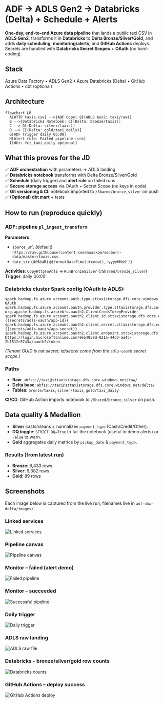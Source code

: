 # ADF → ADLS Gen2 → Databricks (Delta) + Schedule + Alerts

**One-day, end-to-end Azure data pipeline** that lands a public taxi CSV in **ADLS Gen2**, transforms it in **Databricks** to **Delta Bronze/Silver/Gold**, and adds **daily scheduling**, **monitoring/alerts**, and **GitHub Actions** deploys. Secrets are handled with **Databricks Secret Scopes** + **OAuth** (no hard-coding).

## Stack
Azure Data Factory • ADLS Gen2 • Azure Databricks (Delta) • GitHub Actions • dbt (optional)

## Architecture
```mermaid
flowchart LR
  A[HTTP taxis.csv] -->|ADF Copy| B[(ADLS Gen2: taxi/raw)]
  B -->|Databricks Notebook| C[(Delta: bronze/taxis)]
  C --> D[(Delta: silver/taxis)]
  D --> E[(Delta: gold/taxi_daily)]
  G[ADF Trigger daily 06:00]
  H[Alert rule: Failed pipeline runs]
  I[dbt: fct_taxi_daily optional]
```

## What this proves for the JD

✅ **ADF orchestration** with parameters → ADLS landing  
✅ **Databricks notebook** transforms with Delta Bronze/Silver/Gold  
✅ **Schedule** (daily trigger) and **alert rule** on failed runs  
✅ **Secure storage access** via OAuth + Secret Scope (no keys in code)  
✅ **Git versioning & CI**: notebook imported to `/Shared/bronze_silver` on push  
✅ **(Optional) dbt mart** + tests  

## How to run (reproduce quickly)

### ADF: pipeline `pl_ingest_transform`

**Parameters**
- `source_url` (default) `https://raw.githubusercontent.com/mwaskom/seaborn-data/master/taxis.csv`
- `date_str` (default) `@{formatDateTime(utcnow(),'yyyyMMdd')}`

**Activities**: `CopyHttpToAdls` → `RunBronzeSilver` (`/Shared/bronze_silver`)  
**Trigger**: daily 06:00

### Databricks cluster Spark config (OAuth to ADLS):

```
spark.hadoop.fs.azure.account.auth.type.sttaxistorage.dfs.core.windows.net OAuth
spark.hadoop.fs.azure.account.oauth.provider.type.sttaxistorage.dfs.core.windows.net org.apache.hadoop.fs.azurebfs.oauth2.ClientCredsTokenProvider
spark.hadoop.fs.azure.account.oauth2.client.id.sttaxistorage.dfs.core.windows.net {{secrets/adls-oauth/app-id}}
spark.hadoop.fs.azure.account.oauth2.client.secret.sttaxistorage.dfs.core.windows.net {{secrets/adls-oauth/app-secret}}
spark.hadoop.fs.azure.account.oauth2.client.endpoint.sttaxistorage.dfs.core.windows.net https://login.microsoftonline.com/9eb4939d-921a-44d3-aa4c-2b1512e5743a/oauth2/token
```

*(Tenant GUID is not secret; id/secret come from the `adls-oauth` secret scope.)*

### Paths
- **Raw**: `abfss://taxi@sttaxistorage.dfs.core.windows.net/raw/`
- **Delta base**: `abfss://taxi@sttaxistorage.dfs.core.windows.net/delta/`
- **Tables**: `bronze/taxis`, `silver/taxis`, `gold/taxi_daily`

**CI/CD**: GitHub Action imports notebook to `/Shared/bronze_silver` on push.

## Data quality & Medallion

- **Silver** casts/cleans + normalizes `payment_type` (Cash/Credit/Other).
- **DQ toggle**: `STRICT_DQ=True` to fail the notebook (useful to demo alerts) or `False` to warn.
- **Gold** aggregates daily metrics by `pickup_date` & `payment_type`.

### Results (from latest run)
- **Bronze**: 6,433 rows
- **Silver**: 6,382 rows  
- **Gold**: 89 rows

## Screenshots

Each image below is captured from the live run; filenames live in `adf-dbx-delta/images/`.

### Linked services
![Linked services](images/adf_linked_services.png)

### Pipeline canvas
![Pipeline canvas](images/adf_pipeline_canvas.png)

### Monitor – failed (alert demo)
![Failed pipeline](images/adf_pipeline_failed.png)

### Monitor – succeeded
![Successful pipeline](images/adf_pipeline_succeeded.png)

### Daily trigger
![Daily trigger](images/adf_trigger_daily.png)

### ADLS raw landing
![ADLS raw file](images/adls_raw_file.png)

### Databricks – bronze/silver/gold row counts
![Databricks counts](images/dbx_bronze_silver_gold_counts.png)

### GitHub Actions – deploy success
![GitHub Actions deploy](images/gha_deploy_success.png)